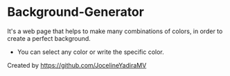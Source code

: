 # Background-Generator

It's a web page that helps to make many combinations of colors, in order to create a perfect background.
* You can select any color or write the specific color.


Created by https://github.com/JocelineYadiraMV
